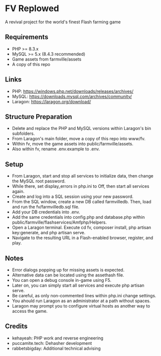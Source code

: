 # FV Replowed
A revival project for the world's finest Flash farming game

## Requirements
* PHP >= 8.3.x
* MySQL >= 5.x (8.4.3 recommended)
* Game assets from farmville/assets
* A copy of this repo

## Links
* PHP: https://windows.php.net/downloads/releases/archives/
* MySQL: https://downloads.mysql.com/archives/community/
* Laragon: https://laragon.org/download/

## Structure Preparation
* Delete and replace the PHP and MySQL versions within Laragon's bin subfolders.
* From Laragon's main folder, move a copy of this repo into www/fv.
* Within fv, move the game assets into public/farmville/assets.
* Also within fv, rename .env.example to .env.

## Setup
* From Laragon, start and stop all services to initialize data, then change the MySQL root password.
* While there, set display_errors in php.ini to Off, then start all services again.
* Create and log into a SQL session using your new password.
* From the SQL window, create a new DB called farmvilledb. Then, load and run the fv/farmvilledb.sql file.
* Add your DB credentials into .env. 
* Add the same credentials into config.php and database.php within public/farmville/flashservices/Amfphp/Helpers.
* Open a Laragon terminal. Execute cd fv, composer install, php artisan key:generate, and php artisan serve.
* Navigate to the resulting URL in a Flash-enabled browser, register, and play.

## Notes
* Error dialogs popping up for missing assets is expected.
* Alternative data can be located using the assethash file.
* You can open a debug console in-game using F5.
* Later on, you can simply start all services and execute php artisan serve.
* Be careful, as only non-commented lines within php.ini change settings.
* You ahould run Laragon as an administrator at a path without spaces.
* Laragon may prompt you to configure virtual hosts as another way to access the game.

## Credits
* kehayeah: PHP work and reverse engineering
* puccamite.tech: Dehasher development
* rabbetsbigday: Additional technical advising
